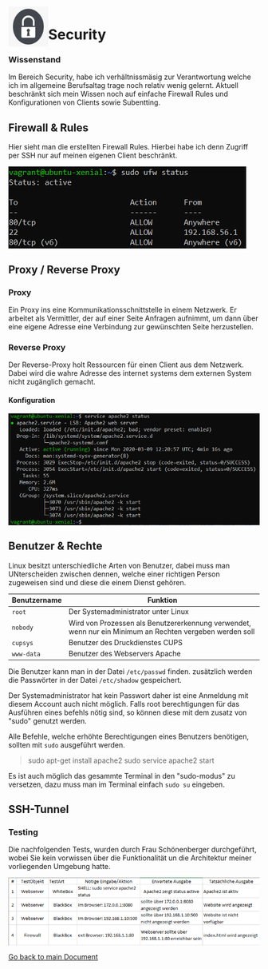 <img align="left" width="80" height="80" src="./img/../../img/sec-logo.png" alt="Security">

# Security

### Wissenstand
Im Bereich Security, habe ich verhältnissmäsig zur Verantwortung welche ich im allgemeine Berufsaltag trage noch relativ wenig gelernt. Aktuell beschränkt sich mein Wissen noch auf einfache Firewall Rules und Konfigurationen von Clients sowie Subentting.

## Firewall & Rules
Hier sieht man die erstellten Firewall Rules. Hierbei habe ich denn Zugriff per SSH nur auf meinen eigenen Client beschränkt.


<img align="center" width="" height="" src="./img/../../img/ufw_rules.PNG" alt="Firewall Rules">

## Proxy / Reverse Proxy

### Proxy
Ein Proxy ins eine Kommunikationsschnittstelle in einem Netzwerk. Er arbeitet als Vermittler, der auf einer Seite Anfragen aufnimmt, um dann über eine eigene Adresse eine Verbindung zur gewünschten Seite herzustellen.

### Reverse Proxy
Der Reverse-Proxy holt Ressourcen für einen Client aus dem Netzwerk. Dabei wird die wahre Adresse des internet systems dem externen System nicht zugänglich gemacht.

#### Konfiguration 
<img align="center" width="" height="" src="./img/../../img/apache2_status.PNG" alt="apache2_status">

## Benutzer & Rechte

Linux besitzt unterschiedliche Arten von Benutzer, dabei muss man UNterscheiden zwischen dennen, welche einer richtigen Person zugeweisen sind und diese die einem Dienst gehören.

| Benutzername  | Funktion                                             |
| ------------- | ---------------------------------------------------- | 
| `root`        | Der Systemadministrator unter Linux                  |
| `nobody`      | Wird von Prozessen als Benutzererkennung verwendet, wenn nur ein Minimum an Rechten vergeben werden soll  |
| `cupsys`      | Benutzer des Druckdienstes CUPS                      |
| `www-data`    | Benutzer des Webservers Apache                       |

Die Benutzer kann man in der Datei `/etc/passwd` finden. zusätzlich werden die Passwörter in der Datei `/etc/shadow` gespeichert.

Der Systemadministrator hat kein Passwort daher ist eine Anmeldung mit diesem Account auch nicht möglich. Falls root berechtigungen für das Ausführen eines befehls nötig sind, so können diese mit dem zusatz von "sudo" genutzt werden.

Alle Befehle, welche erhöhte Berechtigungen eines Benutzers benötigen, sollten mit `sudo` ausgeführt werden.
> sudo apt-get install apache2
> sudo service apache2 start

Es ist auch möglich das gesammte Terminal in den "sudo-modus" zu versetzen, dazu muss man im Terminal einfach `sudo su` eingeben.




## SSH-Tunnel

### Testing
Die nachfolgenden Tests, wurden durch Frau Schönenberger durchgeführt, wobei Sie kein vorwissen über die Funktionalität un die Architektur meiner vorliegenden Umgebung hatte.

<img align="center" width="" height="" src="./img/../../img/testprotokoll.PNG" alt="Testprotokol">

[Go back to main Document](https://github.com/Daddey69/Modul_300/blob/master/README.md)
